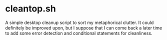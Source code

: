 # cleantop.sh
A simple desktop cleanup script to sort my metaphorical clutter. It could definitely be improved upon, but I suppose that I can come back a later time to add some error detection and conditional statements for cleanliness.
